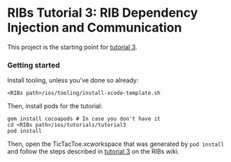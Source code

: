# RIBs Tutorial 3: RIB Dependency Injection and Communication


This project is the starting point for [tutorial 3](https://github.com/uber/RIBs/wiki/iOS-Tutorial-3).

### Getting started
Install tooling, unless you've done so already:

```
<RIBs path>/ios/tooling/install-xcode-template.sh
```

Then, install pods for the tutorial:

```
gem install cocoapods # In case you don't have it
cd <RIBs path>/ios/tutorials/tutorial3
pod install
```

Then, open the TicTacToe.xcworkspace that was generated by `pod install` and follow the steps described in [tutorial 3](https://github.com/uber/RIBs/wiki/iOS-Tutorial-3) on the RIBs wiki.
